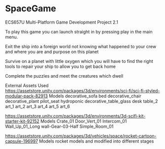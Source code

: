 # SpaceGame
ECS657U Multi-Platform Game Development Project 2.1

To play this game you can launch straight in by pressing play in the main menu.

Exit the ship into a foreign world not knowing what happened to your crew and where you are and purpose on this planet

Survive on a planet with little oxygen which you will have to find the right tools to repair your ship to allow you to get back home

Complete the puzzles and meet the creatures which dwell

External Assets Used
https://assetstore.unity.com/packages/3d/environments/sci-fi/sci-fi-styled-modular-pack-82913
Models
decorative_sofa
bed
decorative_chair
decorative_plant
pilot_seat
hydroponic
decorative_table_glass
desk
table_2
art_1
art_2
art_3
art_4
art_5
art_6

https://assetstore.unity.com/packages/3d/environments/3d-scifi-kit-starter-kit-92152
Models
Crate_01
Door_Vert_01
Intercom_01
Wall_Up_01_Long
wall-Gear-03-Half
Simple_Room_01

https://assetstore.unity.com/packages/3d/vehicles/space/rocket-cartoon-capsule-196997
Models
rocket models and modified into different stages